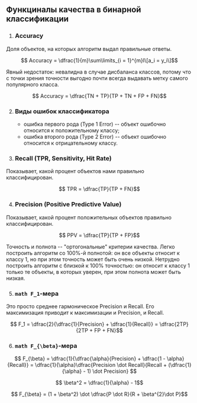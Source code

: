 ## Функциналы качества в бинарной классификации

1. ### Accuracy

Доля объектов, на которых алгоритм выдал правильные ответы.

```math
    Accuracy = \dfrac{1}{m}\sum\limits_{i = 1}^{m}I\[a_i = y_i\]
```

Явный недостаток: невалидна в случае дисбаланса классов, потому что с точки зрения точности выгодно почти всегда
выдавать метку самого популярного класса.


```math
    Accuracy = \dfrac{TN + TP}{TP + TN + FP + FN}
```

2. ### Виды ошибок классификатора

    * ошибка первого рода (Type 1 Error) -- объект ошибочно относится к положительному классу;
    * ошибка второго рода (Type 2 Error) -- объект ошибочно относится к отрицательному классу.


3. ### Recall (TPR, Sensitivity, Hit Rate)

Показывает, какой процент объектов нами правильно классифицирован.

```math
    TPR = \dfrac{TP}{TP + FN}
```

4. ### Precision (Positive Predictive Value)

Показывает, какой процент положительных объектов правильно классифицирован.

```math
    PPV = \dfrac{TP}{TP + FP}
```

Точность и полнота -- "ортогональные" критерии качества. Легко построить алгоритм со 100%-й полнотой: он все объекты относит к классу 1, но при этом точность может быть очень низкой. Нетрудно построить алгоритм с близкой к 100% точностью: он относит к классу 1 только те объекты, в которых уверен, при этом полнота может быть низкая.


5. ### ```math F_1```-мера

Это просто среднее гармоническое Precision и Recall. Его максимизация приводит к максимизации и Precision, и Recall.

```math
    F_1 = \dfrac{2}{\dfrac{1}{Precision} + \dfrac{1}{Recall}} = \dfrac{2TP}{2TP + FP + FN}
```


6. ### ```math F_{\beta}```-мера

```math
    F_{\beta} = \dfrac{1}{\dfrac{\alpha}{Precision} + \dfrac{1 - \alpha}{Recall}} =
    \dfrac{1}{\alpha}\dfrac{Precision \dot Recall}{Recall + (\dfrac{1}{\alpha} - 1) \dot Precision} 
```

```math
    \beta^2 = \dfrac{1}{\alpha} - 1
```

```math
    F_{\beta} = (1 + \beta^2) \dot \dfrac{P \dot R}{R + \beta^{2}\dot P}
```


